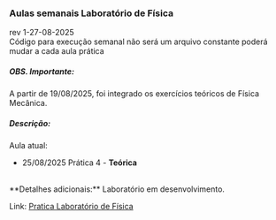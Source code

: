 ### Aulas semanais Laboratório de Física 
rev 1-27-08-2025
<br>
Código para execução semanal 
não será um arquivo constante poderá mudar a cada aula prática 

##### OBS. Importante:
A partir de 19/08/2025, foi integrado os exercícios teóricos de Física Mecânica.
##### Descrição:
Aula atual:
- 25/08/2025 Prática 4 - **Teórica**
<br>
**Detalhes adicionais:** Laboratório em desenvolvimento.

Link: [Pratica Laboratório de Física](https://praticafisica20252.streamlit.app/)
